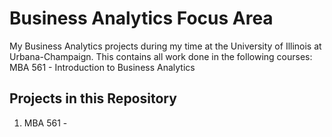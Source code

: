 # Business Analytics Focus Area
My Business Analytics projects during my time at the University of Illinois at Urbana-Champaign. This contains all work done in the following courses:
MBA 561 - Introduction to Business Analytics

## Projects in this Repository

1. MBA 561 - 

